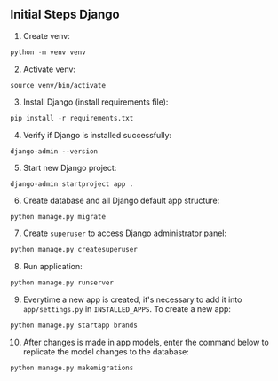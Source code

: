 ## Initial Steps Django

1. Create venv:
```python
python -m venv venv
```

2. Activate venv:
```
source venv/bin/activate
```

3. Install Django (install requirements file):
```python
pip install -r requirements.txt
```

4. Verify if Django is installed successfully:
```
django-admin --version
```

5. Start new Django project:
```
django-admin startproject app .
```

6. Create database and all Django default app structure:
```python
python manage.py migrate
```

7. Create `superuser` to access Django administrator panel:
```python
python manage.py createsuperuser
```

8. Run application:
```python
python manage.py runserver
```

9. Everytime a new app is created, it's necessary to add it into `app/settings.py` in `INSTALLED_APPS`. To create a new app:
```python
python manage.py startapp brands
```

10. After changes is made in app models, enter the command below to replicate the model changes to the database:
```python
python manage.py makemigrations
```
